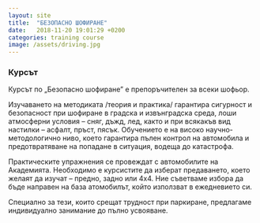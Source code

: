```yaml
---
layout: site
title:  "БЕЗОПАСНО ШОФИРАНЕ"
date:   2018-11-20 19:01:29 +0200
categories: training course
image: /assets/driving.jpg
---
```


<h3>Курсът</h3>

Курсът по „Безопасно шофиране” е препоръчителен за всеки шофьор.

Изучаването на методиката /теория и практика/ гарантира сигурност и безопасност при шофиране в градска и извънградска среда, лоши атмосферни условия – сняг, дъжд, лед, както и при всякакъв вид настилки – асфалт, пръст, пясък. Обучението е на високо научно-методологично ниво, което гарантира пълен контрол на автомобила и предотвратяване на попадане в ситуация, водеща до катастрофа.

Практическите упражнения се провеждат с автомобилите на Академията. Необходимо е курсистите да изберат предаването, което желаят да изучат – предно, задно или 4х4. Ние съветваме избора да бъде направен на база атомобилът, който използват в ежедневието си.

Специално за тези, които срещат трудност при паркиране, предлагаме индивидуално занимание до пълно усвояване.